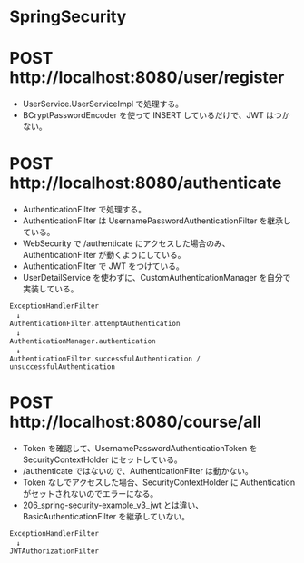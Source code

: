 # SpringSecurity

# POST http://localhost:8080/user/register

- UserService.UserServiceImpl で処理する。
- BCryptPasswordEncoder を使って INSERT しているだけで、JWT はつかない。

# POST http://localhost:8080/authenticate

- AuthenticationFilter で処理する。
- AuthenticationFilter は UsernamePasswordAuthenticationFilter を継承している。
- WebSecurity で /authenticate にアクセスした場合のみ、AuthenticationFilter が動くようにしている。
- AuthenticationFilter で JWT をつけている。
- UserDetailService を使わずに、CustomAuthenticationManager を自分で実装している。

```
ExceptionHandlerFilter
　↓
AuthenticationFilter.attemptAuthentication
　↓
AuthenticationManager.authentication
　↓
AuthenticationFilter.successfulAuthentication / unsuccessfulAuthentication
```

# POST http://localhost:8080/course/all

- Token を確認して、UsernamePasswordAuthenticationToken を SecurityContextHolder にセットしている。
- /authenticate ではないので、AuthenticationFilter は動かない。
- Token なしでアクセスした場合、SecurityContextHolder に Authentication がセットされないのでエラーになる。
- 206_spring-security-example_v3_jwt とは違い、BasicAuthenticationFilter を継承していない。

```
ExceptionHandlerFilter
　↓
JWTAuthorizationFilter
```
